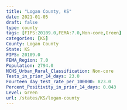 ```yaml
---
title: "Logan County, KS"
date: 2021-01-05
draft: false
type: county
tags: [FIPS:20109.0,FEMA:7.0,Non-core,Green]
categories: [KS]
County: Logan County
State: KS
FIPS: 20109.0
FEMA_Region: 7.0
Population: 2794.0
NCHS_Urban_Rural_Classification: Non-core
Tests_in_prior_14_days: 23.0
Fourteen_day_test_rate_per_100000: 823.0
Percent_Positivity_in_prior_14_days: 0.043
Level: Green
url: /states/KS/logan-county
---
```



